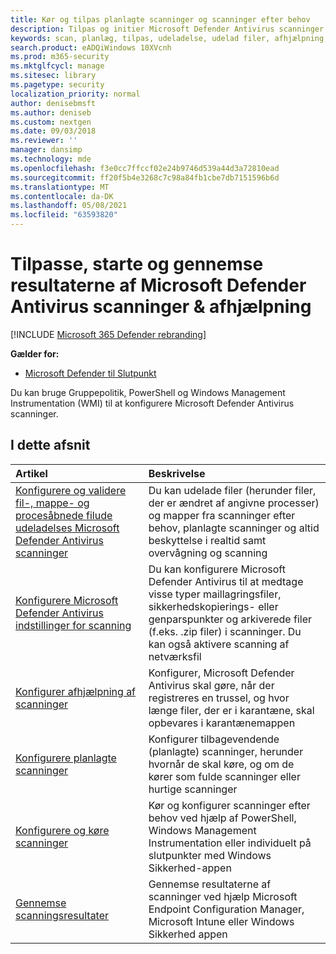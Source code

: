 ```yaml
---
title: Kør og tilpas planlagte scanninger og scanninger efter behov
description: Tilpas og initier Microsoft Defender Antivirus scanninger på slutpunkter på tværs af netværket.
keywords: scan, planlæg, tilpas, udeladelse, udelad filer, afhjælpning, scanningsresultater, karantæne, fjern trussel, hurtig scanning, fuld scanning, Microsoft Defender Antivirus
search.product: eADQiWindows 10XVcnh
ms.prod: m365-security
ms.mktglfcycl: manage
ms.sitesec: library
ms.pagetype: security
localization_priority: normal
author: denisebmsft
ms.author: deniseb
ms.custom: nextgen
ms.date: 09/03/2018
ms.reviewer: ''
manager: dansimp
ms.technology: mde
ms.openlocfilehash: f3e0cc7ffccf02e24b9746d539a44d3a72810ead
ms.sourcegitcommit: ff20f5b4e3268c7c98a84fb1cbe7db7151596b6d
ms.translationtype: MT
ms.contentlocale: da-DK
ms.lasthandoff: 05/08/2021
ms.locfileid: "63593820"
---
```

# <a name="customize-initiate-and-review-the-results-of-microsoft-defender-antivirus-scans--remediation"></a>Tilpasse, starte og gennemse resultaterne af Microsoft Defender Antivirus scanninger & afhjælpning

[!INCLUDE [Microsoft 365 Defender rebranding](../../includes/microsoft-defender.md)]


**Gælder for:**

- [Microsoft Defender til Slutpunkt](/microsoft-365/security/defender-endpoint/)

Du kan bruge Gruppepolitik, PowerShell og Windows Management Instrumentation (WMI) til at konfigurere Microsoft Defender Antivirus scanninger. 

## <a name="in-this-section"></a>I dette afsnit

| Artikel | Beskrivelse |
|:---|:---|
|[Konfigurere og validere fil-, mappe- og procesåbnede filude udeladelses Microsoft Defender Antivirus scanninger](configure-exclusions-microsoft-defender-antivirus.md) | Du kan udelade filer (herunder filer, der er ændret af angivne processer) og mapper fra scanninger efter behov, planlagte scanninger og altid beskyttelse i realtid samt overvågning og scanning |
|[Konfigurere Microsoft Defender Antivirus indstillinger for scanning](configure-advanced-scan-types-microsoft-defender-antivirus.md) | Du kan konfigurere Microsoft Defender Antivirus til at medtage visse typer maillagringsfiler, sikkerhedskopierings- eller genparspunkter og arkiverede filer (f.eks. .zip filer) i scanninger. Du kan også aktivere scanning af netværksfil |
|[Konfigurer afhjælpning af scanninger](configure-remediation-microsoft-defender-antivirus.md) | Konfigurer, Microsoft Defender Antivirus skal gøre, når der registreres en trussel, og hvor længe filer, der er i karantæne, skal opbevares i karantænemappen |
|[Konfigurere planlagte scanninger](scheduled-catch-up-scans-microsoft-defender-antivirus.md) | Konfigurer tilbagevendende (planlagte) scanninger, herunder hvornår de skal køre, og om de kører som fulde scanninger eller hurtige scanninger |
|[Konfigurere og køre scanninger](run-scan-microsoft-defender-antivirus.md) | Kør og konfigurer scanninger efter behov ved hjælp af PowerShell, Windows Management Instrumentation eller individuelt på slutpunkter med Windows Sikkerhed-appen |
|[Gennemse scanningsresultater](review-scan-results-microsoft-defender-antivirus.md) | Gennemse resultaterne af scanninger ved hjælp Microsoft Endpoint Configuration Manager, Microsoft Intune eller Windows Sikkerhed appen |